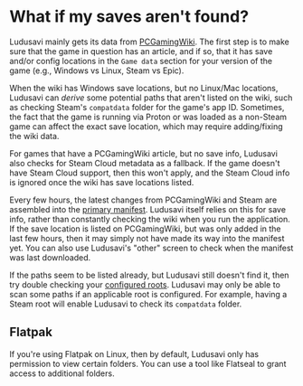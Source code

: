 # What if my saves aren't found?

Ludusavi mainly gets its data from [PCGamingWiki](https://www.pcgamingwiki.com).
The first step is to make sure that the game in question has an article,
and if so, that it has save and/or config locations in the `Game data` section
for your version of the game (e.g., Windows vs Linux, Steam vs Epic).

When the wiki has Windows save locations, but no Linux/Mac locations,
Ludusavi can _derive_ some potential paths that aren't listed on the wiki,
such as checking Steam's `compatdata` folder for the game's app ID.
Sometimes, the fact that the game is running via Proton
or was loaded as a non-Steam game can affect the exact save location,
which may require adding/fixing the wiki data.

For games that have a PCGamingWiki article, but no save info,
Ludusavi also checks for Steam Cloud metadata as a fallback.
If the game doesn't have Steam Cloud support, then this won't apply,
and the Steam Cloud info is ignored once the wiki has save locations listed.

Every few hours, the latest changes from PCGamingWiki and Steam are assembled into the
[primary manifest](https://github.com/mtkennerly/ludusavi-manifest).
Ludusavi itself relies on this for save info,
rather than constantly checking the wiki when you run the application.
If the save location is listed on PCGamingWiki,
but was only added in the last few hours,
then it may simply not have made its way into the manifest yet.
You can also use Ludusavi's "other" screen to check when the manifest was last downloaded.

If the paths seem to be listed already, but Ludusavi still doesn't find it,
then try double checking your [configured roots](/docs/help/roots.md).
Ludusavi may only be able to scan some paths if an applicable root is configured.
For example, having a Steam root will enable Ludusavi to check its `compatdata` folder.

## Flatpak

If you're using Flatpak on Linux, then by default,
Ludusavi only has permission to view certain folders.
You can use a tool like Flatseal to grant access to additional folders.

